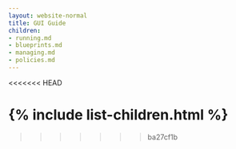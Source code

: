 ```yaml
---
layout: website-normal
title: GUI Guide
children:
- running.md
- blueprints.md
- managing.md
- policies.md
---
```

<<<<<<< HEAD

{% include list-children.html %}
=======
>>>>>>> ba27cf1b
